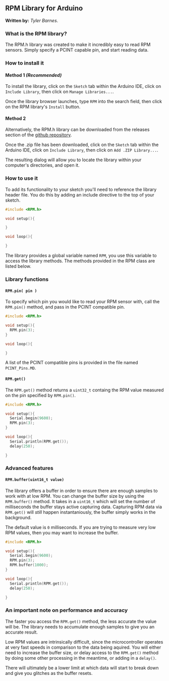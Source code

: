## **RPM Library** for Arduino

**Written by:** _Tyler Barnes_. 

### **What is the RPM library?**

The RPM.h library was created to make it incredibly easy to read RPM sensors. Simply specify a PCINT capable pin, and start reading data. 



### **How to install it**

#### **Method 1** _(Recommended)_
To install the library, click on the `Sketch` tab within the Arduino IDE, click on `Include Library`, then click on `Manage Libraries...`. 

Once the library browser launches, type `RPM` into the search field, then click on the RPM library's `Install` button. 

#### **Method 2**
Alternatively, the RPM.h library can be downloaded from the releases section of the [github repository](https://github.com/Tyler-Barnes/RPM). 

Once the .zip file has been downloaded, click on the `Sketch` tab within the Arduino IDE, click on `Include Library`, then click on `Add .ZIP Library...`. 

The resulting dialog will allow you to locate the library within your computer's directories, and open it. 


### **How to use it**
To add its functionality to your sketch you'll need to reference the library header file. You do this by adding an include directive to the top of your sketch.

```c++
#include <RPM.h>

void setup(){

}

void loop(){

}

```

The library provides a global variable named `RPM`, you use this variable to access the library methods. The methods provided in the RPM class are listed below.

### **Library functions**

#### **`RPM.pin( pin )`** 

To specify which pin you would like to read your RPM sensor with, call the `RPM.pin()` method, and pass in the PCINT compatible pin. 

```c++
#include <RPM.h>

void setup(){
  RPM.pin(3); 
}

void loop(){

}
```

A list of the PCINT compatible pins is provided in the file named `PCINT_Pins.MD`. 

#### **`RPM.get()`** 

The `RPM.get()` method returns a `uint32_t` containg the RPM value measured on the pin specified by `RPM.pin()`. 

```c++
#include <RPM.h>

void setup(){
  Serial.begin(9600); 
  RPM.pin(3); 
}

void loop(){
  Serial.println(RPM.get());
  delay(250); 

}
```

### **Advanced features**

#### **`RPM.buffer(uint16_t value)`** 

The library offers a buffer in order to ensure there are enough samples to work with at low RPM. You can change the buffer size by using the `RPM.buffer()` method. It takes in a `uint16_t` which will set the number of milliseconds the buffer stays active capturing data. Capturing RPM data via `RPM.get()` will _still_ happen instantaniously, the buffer simply works in the background. 

The default value is `0` milliseconds. If you are trying to measure very low RPM values, then you may want to increase the buffer. 

```c++
#include <RPM.h>

void setup(){
  Serial.begin(9600); 
  RPM.pin(3); 
  RPM.buffer(1000); 
}

void loop(){
  Serial.println(RPM.get());
  delay(250); 

}
```

### **An important note on performance and accuracy**

The faster you access the `RPM.get()` method, the less accurate the value will be. The library needs to accumulate enough samples to give you an accurate result. 

Low RPM values are intrinsically difficult, since the microcontroller operates at very fast speeds in comparison to the data being aquired. You will either need to increase the buffer size, or delay access to the `RPM.get()` method by doing some other processing in the meantime, or adding in a `delay()`. 

There will ultimately be a lower limit at which data will start to break down and give you glitches as the buffer resets.  
